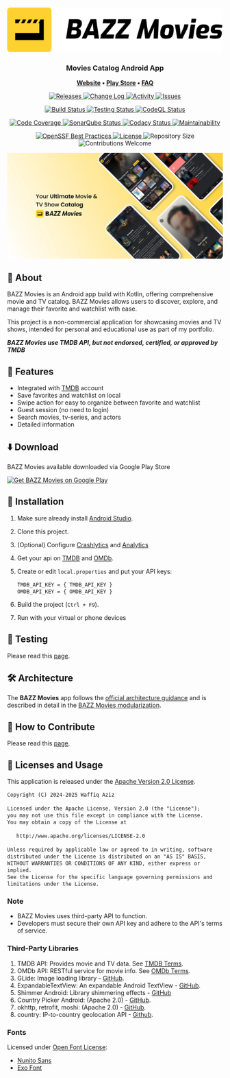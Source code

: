 <p align="center">
    <picture>
      <source media="(prefers-color-scheme: dark)" srcset="docs/images/bazz-movies-light.svg">
      <source media="(prefers-color-scheme: light)" srcset="docs/images/bazz-movies.svg">
      <img alt="BAZZ Movies" src="docs/images/bazz-movies.svg">
    </picture>
</p>

<h3 align="center">
 Movies Catalog Android App
</h3>

<p align="center">
  <strong>
    <a href="https://waffiqaziz.github.io/bazzmovies">Website</a>
    •
    <a href="https://play.google.com/store/apps/details?id=com.bazz.bazz_movies">Play Store</a>
    •
    <a href="https://docs.google.com/document/d/1HNrj5i3Rnpr50Ldwgfz5ODpaJoWF17TXIop7xwtXkiU/edit?usp=sharing">FAQ</a>
  </strong>
</p>

<p align="center">
  <!-- Release & Activity -->
  <a href="https://github.com/waffiqaziz/BAZZ-Movies/releases">
    <img alt="Releases" src="https://img.shields.io/github/v/release/waffiqaziz/BAZZ-Movies">
  </a>
  <a href="https://github.com/waffiqaziz/BAZZ-Movies/releases">
    <img alt="Change Log" src="https://img.shields.io/badge/change%20log-%E2%96%A4-yellow.svg">
  </a>
  <a href="https://github.com/waffiqaziz/BAZZ-Movies/pulse">
    <img alt="Activity" src="https://img.shields.io/github/commit-activity/m/waffiqaziz/BAZZ-Movies">
  </a>
    <a href="https://github.com/waffiqaziz/BAZZ-Movies/issues">
    <img alt="Issues" src="https://img.shields.io/github/issues/waffiqaziz/BAZZ-Movies">
  </a>
</p>

<p align="center">
  <!-- Build & Testing -->
  <a href="https://github.com/waffiqaziz/BAZZ-Movies/actions">
    <img alt="Build Status" src="https://github.com/waffiqaziz/BAZZ-Movies/actions/workflows/build.yml/badge.svg">
  </a>
  <a href="https://github.com/waffiqaziz/BAZZ-Movies/actions/workflows/android_test.yml">
    <img alt="Testing Status" src="https://github.com/waffiqaziz/BAZZ-Movies/actions/workflows/android_test.yml/badge.svg">
  </a>
  <a href="https://github.com/waffiqaziz/BAZZ-Movies/actions/workflows/codeql.yml">
    <img alt="CodeQL Status" src="https://github.com/waffiqaziz/BAZZ-Movies/actions/workflows/codeql.yml/badge.svg">
  </a>
</p>

<p align="center">
  <!-- Code Quality -->
  <a href="https://codecov.io/gh/waffiqaziz/BAZZ-Movies">
    <img alt="Code Coverage" src="https://codecov.io/gh/waffiqaziz/BAZZ-Movies/graph/badge.svg?token=4SV6Z18HKZ">
  </a>
  <a href="https://sonarcloud.io/summary/new_code?id=waffiqaziz_BAZZ-Movies">
    <img alt="SonarQube Status" src="https://sonarcloud.io/api/project_badges/measure?project=waffiqaziz_BAZZ-Movies&metric=alert_status">
  </a>
  <a href="https://app.codacy.com/gh/waffiqaziz/BAZZ-Movies/dashboard?utm_source=gh&utm_medium=referral&utm_content=&utm_campaign=Badge_grade">
    <img alt="Codacy Status" src="https://app.codacy.com/project/badge/Grade/58305a0496ad44a4bd73f2cc052269ff">
  </a>
  <a href="https://qlty.sh/gh/waffiqaziz/projects/BAZZ-Movies"><img src="https://qlty.sh/badges/81837a70-f262-4ee0-818a-549e78248a72/maintainability.svg" alt="Maintainability" />
  </a>
</p>
<!-- Release & Activity -->
<p align="center">
  <!-- Repository Info -->
  <a href="https://www.bestpractices.dev/projects/10186">
    <img alt="OpenSSF Best Practices" src="https://www.bestpractices.dev/projects/10186/badge">
  </a>
  <a href="https://www.apache.org/licenses/LICENSE-2.0">
    <img alt="License" src="https://img.shields.io/github/license/waffiqaziz/BAZZ-Movies">
  </a>
  <img alt="Repository Size" src="https://img.shields.io/github/repo-size/waffiqaziz/BAZZ-Movies">
  <img alt="Contributions Welcome" src="https://img.shields.io/badge/contributions-welcome-9EDF9C.svg">
</p>

<p align="center">
 <img src="docs/images/featured-picture.webp" width="550">
</p>

## 🚀 About

BAZZ Movies is an Android app build with Kotlin, offering comprehensive movie and TV catalog. BAZZ
Movies allows users to discover, explore, and manage their favorite and watchlist with ease.

This project is a non-commercial application for showcasing movies and TV shows, intended for
personal and educational use as part of my portfolio.

**_BAZZ Movies use TMDB API, but not endorsed, certified, or approved by TMDB_**

## 🌟 Features

- Integrated with [TMDB](https://themoviedb.org/) account
- Save favorites and watchlist on local
- Swipe action for easy to organize between favorite and watchlist
- Guest session (no need to login)
- Search movies, tv-series, and actors
- Detailed information

## ⬇️ Download

BAZZ Movies available downloaded via Google Play Store

<a href="https://play.google.com/store/apps/details?id=com.bazz.bazz_movies" target="_blank">
<img src="https://play.google.com/intl/en_gb/badges/static/images/badges/en_badge_web_generic.png" width=200  alt="Get BAZZ Movies on Google Play"/>
</a>

## 📝 Installation

1. Make sure already install [Android Studio](https://developer.android.com/studio).
2. Clone this project.
3. (Optional)
   Configure [Crashlytics](https://firebase.google.com/docs/crashlytics/get-started?platform=android)
   and [Analytics](https://firebase.google.com/docs/analytics/get-started?platform=android)
4. Get your api on [TMDB](https://developer.themoviedb.org/docs/getting-started)
   and [OMDb](https://www.omdbapi.com/apikey.aspx).
5. Create or edit `local.properties` and put your API keys:

   ```properties
   TMDB_API_KEY = { TMDB_API_KEY }
   OMDB_API_KEY = { OMDB_API_KEY }
   ```

6. Build the project (`Ctrl + F9`).
7. Run with your virtual or phone devices

## 🧪 Testing

Please read this [page](/docs/BAZZMoviesTesting.md).

## 🛠️ Architecture

The **BAZZ Movies** app follows the
[official architecture guidance](https://developer.android.com/topic/architecture)
and is described in detail in the
[BAZZ Movies modularization](docs/BAZZMoviesModularization.md).

## 🤝 How to Contribute

Please read this [page](CONTRIBUTING.md).

## 📜 Licenses and Usage

This application is released under the [Apache Version 2.0 License](LICENSE).

    Copyright (C) 2024-2025 Waffiq Aziz

    Licensed under the Apache License, Version 2.0 (the "License");
    you may not use this file except in compliance with the License.
    You may obtain a copy of the License at

       http://www.apache.org/licenses/LICENSE-2.0

    Unless required by applicable law or agreed to in writing, software
    distributed under the License is distributed on an "AS IS" BASIS,
    WITHOUT WARRANTIES OR CONDITIONS OF ANY KIND, either express or implied.
    See the License for the specific language governing permissions and
    limitations under the License.

### Note

- BAZZ Movies uses third-party API to function.
- Developers must secure their own API key and adhere to the API's terms of service.

### Third-Party Libraries

1. TMDB API: Provides movie and TV data.
   See [TMDB Terms](https://www.themoviedb.org/api-terms-of-use).
2. OMDb API: RESTful service for movie info. See [OMDb Terms](https://www.omdbapi.com/legal.htm).
3. GLide: Image loading library - [GitHub](https://github.com/bumptech/glide).
4. ExpandableTextView: An expandable Android
   TextView - [GitHub](https://github.com/glailton/ExpandableTextView).
5. Shimmer Android: Library shimmering
   effects - [GitHub](https://github.com/facebookarchive/shimmer-android)
6. Country Picker Android: (Apache
   2.0) - [GitHub](https://github.com/waffiqaziz/country-picker-android).
7. okhttp, retrofit, moshi: (Apache 2.0) - [GitHub](https://github.com/square).
8. country: IP-to-country geolocation API - [Github](https://github.com/hakanensari/country).

### Fonts

Licensed under [Open Font License](https://openfontlicense.org/):

- [Nunito Sans](https://fonts.google.com/specimen/Nunito+Sans)
- [Exo Font](https://fonts.google.com/specimen/Exo)
